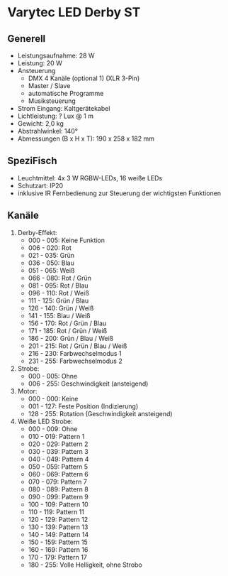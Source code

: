 # Varytec LED Derby ST

## Generell

- Leistungsaufnahme: 28 W
- Leistung: 20 W
- Ansteuerung
  - DMX 4 Kanäle (optional 1) (XLR 3-Pin)
  - Master / Slave
  - automatische Programme
  - Musiksteuerung
- Strom Eingang: Kaltgerätekabel
- Lichtleistung: ? Lux @ 1 m
- Gewicht: 2,0 kg
- Abstrahlwinkel: 140°
- Abmessungen (B x H x T): 190 x 258 x 182 mm

## SpeziFisch

- Leuchtmittel: 4x 3 W RGBW-LEDs, 16 weiße LEDs
- Schutzart: IP20
- inklusive IR Fernbedienung zur Steuerung der wichtigsten Funktionen

## Kanäle

1. Derby-Effekt:
   - 000 - 005: Keine Funktion
   - 006 - 020: Rot
   - 021 - 035: Grün
   - 036 - 050: Blau
   - 051 - 065: Weiß
   - 066 - 080: Rot / Grün
   - 081 - 095: Rot / Blau
   - 096 - 110: Rot / Weiß
   - 111 - 125: Grün / Blau
   - 126 - 140: Grün / Weiß
   - 141 - 155: Blau / Weiß
   - 156 - 170: Rot / Grün / Blau
   - 171 - 185: Rot / Grün / Weiß
   - 186 - 200: Grün / Blau / Weiß
   - 201 - 215: Rot / Grün / Blau / Weiß
   - 216 - 230: Farbwechselmodus 1
   - 231 - 255: Farbwechselmodus 2
2. Strobe:
   - 000 - 005: Ohne
   - 006 - 255: Geschwindigkeit (ansteigend)
3. Motor:
   - 000 - 000: Keine
   - 001 - 127: Feste Position (Indizierung)
   - 128 - 255: Rotation (Geschwindigkeit ansteigend)
4. Weiße LED Strobe:
   - 000 - 009: Ohne
   - 010 - 019: Pattern 1
   - 020 - 029: Pattern 2
   - 030 - 039: Pattern 3
   - 040 - 049: Pattern 4
   - 050 - 059: Pattern 5
   - 060 - 069: Pattern 6
   - 070 - 079: Pattern 7
   - 080 - 089: Pattern 8
   - 090 - 099: Pattern 9
   - 100 - 109: Pattern 10
   - 110 - 119: Pattern 11
   - 120 - 129: Pattern 12
   - 130 - 139: Pattern 13
   - 140 - 149: Pattern 14
   - 150 - 159: Pattern 15
   - 160 - 169: Pattern 16
   - 170 - 179: Pattern 17
   - 180 - 255: Volle Helligkeit, ohne Strobo
